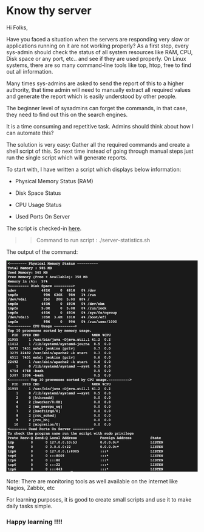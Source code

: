 # Know thy server 

Hi Folks,

Have you faced a situation when the servers are responding very slow or applications running 
on it are not working properly? As a first step, every sys-admin should check the status of 
all system resources like RAM, CPU, Disk space or any port, etc.. and see if they are used 
properly. On Linux systems, there are so many command-line tools like top, htop, free to find 
out all information. 

Many times sys-admins are asked to send the report of this to a higher authority, that time 
admin will need to manually extract all required values and generate the report which is easily understood by other people.

The beginner level of sysadmins can forget the commands, in that case, they need to find out 
this on the search engines.

It is a time consuming and repetitive task. Admins should think about how I can automate this? 

The solution is very easy: Gather all the required commands and create a shell script of this. 
So next time instead of going through manual steps just run the single script which will generate reports.

To start with, I have written a script which displays below information:

+ Physical Memory Status (RAM)

+ Disk Space Status

+ CPU Usage Status

+ Used Ports On Server

The script is checked-in [here](https://github.com/Krishwaidande/Shell-Scripting/blob/master/server-statistics.sh).

>> Command to run script : ./server-statistics.sh

The output of the command:

![Server-Statistics](server-statistics.png)

Note: There are monitoring tools as well available on the internet like Nagios, Zabbix, etc 

For learning purposes, it is good to create small scripts and use it to make daily tasks simple.

### Happy learning !!!!
